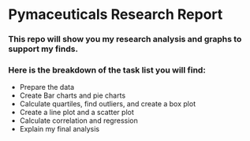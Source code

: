 # Pymaceuticals Research Report

### This repo will show you my research analysis and graphs to support my finds. 
### Here is the breakdown of the task list you will find:

- Prepare the data
- Create Bar charts and pie charts
- Calculate quartiles, find outliers, and create a box plot
- Create a line plot and a scatter plot
- Calculate correlation and regression
- Explain my final analysis
